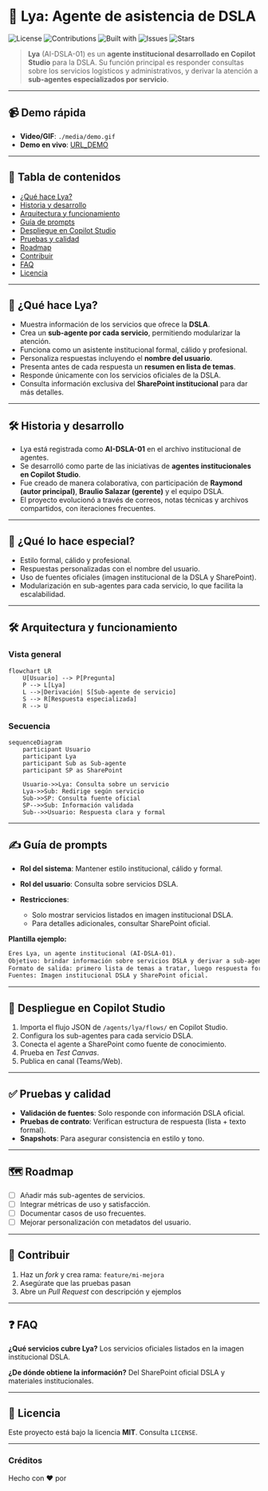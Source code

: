 # 🤖 Lya: Agente de asistencia de DSLA

![License](https://img.shields.io/badge/license-MIT-informational)
![Contributions](https://img.shields.io/badge/contributions-welcome-success)
![Built with](https://img.shields.io/badge/built%20with-Microsoft%20Copilot%20Studio-0078D4)
![Issues](https://img.shields.io/github/issues/OWNER/REPO)
![Stars](https://img.shields.io/github/stars/OWNER/REPO)

> **Lya** (AI-DSLA-01) es un **agente institucional desarrollado en Copilot Studio** para la DSLA. Su función principal es responder consultas sobre los servicios logísticos y administrativos, y derivar la atención a **sub-agentes especializados por servicio**.

---

## 📹 Demo rápida

* **Video/GIF**: `./media/demo.gif`
* **Demo en vivo**: [URL\_DEMO](https://example.com)

---

## 🧭 Tabla de contenidos

* [¿Qué hace Lya?](#-qué-hace-lya)
* [Historia y desarrollo](#-historia-y-desarrollo)
* [Arquitectura y funcionamiento](#-arquitectura-y-funcionamiento)
* [Guía de prompts](#-guía-de-prompts)
* [Despliegue en Copilot Studio](#-despliegue-en-copilot-studio)
* [Pruebas y calidad](#-pruebas-y-calidad)
* [Roadmap](#-roadmap)
* [Contribuir](#-contribuir)
* [FAQ](#-faq)
* [Licencia](#-licencia)

---

## 🧩 ¿Qué hace Lya?

* Muestra información de los servicios que ofrece la **DSLA**.
* Crea un **sub-agente por cada servicio**, permitiendo modularizar la atención.
* Funciona como un asistente institucional formal, cálido y profesional.
* Personaliza respuestas incluyendo el **nombre del usuario**.
* Presenta antes de cada respuesta un **resumen en lista de temas**.
* Responde únicamente con los servicios oficiales de la DSLA.
* Consulta información exclusiva del **SharePoint institucional** para dar más detalles.

---

## 🛠️ Historia y desarrollo

* Lya está registrada como **AI-DSLA-01** en el archivo institucional de agentes.
* Se desarrolló como parte de las iniciativas de **agentes institucionales en Copilot Studio**.
* Fue creado de manera colaborativa, con participación de **Raymond (autor principal)**, **Braulio Salazar (gerente)** y el equipo DSLA.
* El proyecto evolucionó a través de correos, notas técnicas y archivos compartidos, con iteraciones frecuentes.

---

## 🧠 ¿Qué lo hace especial?

* Estilo formal, cálido y profesional.
* Respuestas personalizadas con el nombre del usuario.
* Uso de fuentes oficiales (imagen institucional de la DSLA y SharePoint).
* Modularización en sub-agentes para cada servicio, lo que facilita la escalabilidad.

---

## 🛠️ Arquitectura y funcionamiento

### Vista general

```mermaid
flowchart LR
    U[Usuario] --> P[Pregunta]
    P --> L[Lya]
    L -->|Derivación| S[Sub-agente de servicio]
    S --> R[Respuesta especializada]
    R --> U
```

### Secuencia

```mermaid
sequenceDiagram
    participant Usuario
    participant Lya
    participant Sub as Sub-agente
    participant SP as SharePoint

    Usuario->>Lya: Consulta sobre un servicio
    Lya->>Sub: Redirige según servicio
    Sub->>SP: Consulta fuente oficial
    SP-->>Sub: Información validada
    Sub-->>Usuario: Respuesta clara y formal
```

---

## ✍️ Guía de prompts

* **Rol del sistema**: Mantener estilo institucional, cálido y formal.
* **Rol del usuario**: Consulta sobre servicios DSLA.
* **Restricciones**:

  * Solo mostrar servicios listados en imagen institucional DSLA.
  * Para detalles adicionales, consultar SharePoint oficial.

**Plantilla ejemplo:**

```md
Eres Lya, un agente institucional (AI-DSLA-01).
Objetivo: brindar información sobre servicios DSLA y derivar a sub-agentes.
Formato de salida: primero lista de temas a tratar, luego respuesta formal.
Fuentes: Imagen institucional DSLA y SharePoint oficial.
```

---

## 🚀 Despliegue en Copilot Studio

1. Importa el flujo JSON de `/agents/lya/flows/` en Copilot Studio.
2. Configura los sub-agentes para cada servicio DSLA.
3. Conecta el agente a SharePoint como fuente de conocimiento.
4. Prueba en *Test Canvas*.
5. Publica en canal (Teams/Web).

---

## ✅ Pruebas y calidad

* **Validación de fuentes**: Solo responde con información DSLA oficial.
* **Pruebas de contrato**: Verifican estructura de respuesta (lista + texto formal).
* **Snapshots**: Para asegurar consistencia en estilo y tono.

---

## 🗺️ Roadmap

* [ ] Añadir más sub-agentes de servicios.
* [ ] Integrar métricas de uso y satisfacción.
* [ ] Documentar casos de uso frecuentes.
* [ ] Mejorar personalización con metadatos del usuario.

---

## 🤝 Contribuir

1. Haz un *fork* y crea rama: `feature/mi-mejora`
2. Asegúrate que las pruebas pasan
3. Abre un *Pull Request* con descripción y ejemplos

---

## ❓ FAQ

**¿Qué servicios cubre Lya?**
Los servicios oficiales listados en la imagen institucional DSLA.

**¿De dónde obtiene la información?**
Del SharePoint oficial DSLA y materiales institucionales.

---

## 📄 Licencia

Este proyecto está bajo la licencia **MIT**. Consulta `LICENSE`.

---

### Créditos

Hecho con ❤️ por
